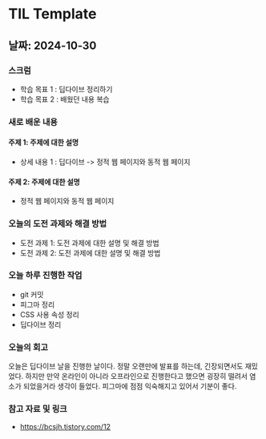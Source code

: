 # TIL Template

## 날짜: 2024-10-30

### 스크럼
- 학습 목표 1 : 딥다이브 정리하기
- 학습 목표 2 : 배웠던 내용 복습

### 새로 배운 내용
#### 주제 1: 주제에 대한 설명
- 상세 내용 1 : 딥다이브 -> 정적 웹 페이지와 동적 웹 페이지

#### 주제 2: 주제에 대한 설명
- 정적 웹 페이지와 동적 웹 페이지

### 오늘의 도전 과제와 해결 방법
- 도전 과제 1: 도전 과제에 대한 설명 및 해결 방법
- 도전 과제 2: 도전 과제에 대한 설명 및 해결 방법

### 오늘 하루 진행한 작업
- git 커밋
- 피그마 정리
- CSS 사용 속성 정리
- 딥다이브 정리

### 오늘의 회고
오늘은 딥다이브 날을 진행한 날이다.
정말 오랜만에 발표를 하는데, 긴장되면서도 재밌었다.
하지만 만약 온라인이 아니라 오프라인으로 진행한다고 했으면 굉장히 떨려서 염소가 되었을거라 생각이 들었다.
피그마에 점점 익숙해지고 있어서 기분이 좋다.

### 참고 자료 및 링크
- https://bcsjh.tistory.com/12
